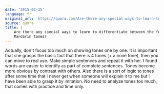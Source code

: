 ```yaml
---
date: '2015-02-15'
language: fr
original_url: 'https://quora.com/Are-there-any-special-ways-to-learn-to-differentiate-between-the-four-Mandarin-tones/answer/Clément-Renaud'
source: quora
title: |
    Are there any special ways to learn to differentiate between the four
    Mandarin tones?
---
```


Actually, don\'t focus too much on showing tones one by one. It is
important that she grasps the basic fact that there is 4 tones (+ a none
tone), then you can move to real use. Make simple sentences and repeat
it with her. I found words are easier to identify as part of complete
sentences. Tones become more obvious by contrast with others. Also there
is a sort of logic to tones after some time that I never get when
someone will explain it to me but I have been able to grasp it by
imitation. No need to analyze tones too much, that comes with practice
and time only.
